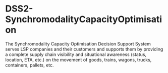 # DSS2-SynchromodalityCapacityOptimisation
The Synchromodality Capacity Optimisation Decision Support System serves LSP companies and their customers and supports them by providing a complete supply chain visibility and situational awareness (status, location, ETA, etc.) on the movement of goods, trains, wagons, trucks, containers, pallets, etc.
